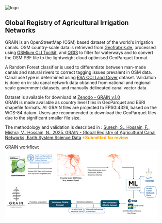 <img src="./assets/images/gitRepo_cover.png" alt="logo" width="1000" height="auto">

## Global Registry of Agricultural Irrigation Networks
GRAIN is an OpenStreetMap (OSM) based dataset of the world's irrigation canals. OSM country-scale data is retrieved from [Geofrabrik.de](https://www.geofabrik.de/), processed using [OSMium CLI Toolkit](https://osmcode.org/osmium-tool/), and [QGIS](https://qgis.org/) to filter for waterways and to convert the OSM PBF file to the lightweight cloud optimised GeoParquet format. 

A Random Forest classifier is used to differentiate between man-made canals and natural rivers to correct tagging issues prevalent in OSM data. Canal use type is determined using [ESA CCI Land Cover](https://www.esa-landcover-cci.org/) dataset. Validation is done on in-stu canal network data obtained from national and regional scale government datasets, and manually delineated canal vector data. 

Dataset is available for download at [Zenodo - GRAIN v.1.0](https://doi.org/10.5281/zenodo.16748791) <br>
GRAIN is made available as country level files in GeoParquet and ESRI shapefile formats. All GRAIN files are projected to EPSG:4326, based on the WGS-84 datum. Users are recommended to download the GeoParquet files due to the significant smaller file size.

The methodology and validation is described in : [Suresh, S., Hossain, F., Mishra, V., Hossain, N., 2025. GRAIN - Global Registry of Agricultural Canal Networks, Earth System Science Data](https://www.earth-system-science-data.net/) <b style="color:orange;">*Submitted for review</b></p>

GRAIN workflow: <br>
<img src="./assets/images/fig_workflow.png" alt="logo" width="1000" height="auto">


